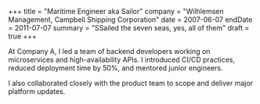 +++
title = "Maritime Engineer aka Sailor"
company = "Wilhlemsen Management, Campbell Shipping Corporation"
date = 2007-06-07
endDate = 2011-07-07
summary = "SSailed the seven seas, yes, all of them"
draft = true
+++

At Company A, I led a team of backend developers working on microservices and high-availability APIs. I introduced CI/CD practices, reduced deployment time by 50%, and mentored junior engineers.

I also collaborated closely with the product team to scope and deliver major platform updates.
